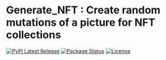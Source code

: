 # Generate_NFT : Create random mutations of a picture for NFT collections
[![PyPI Latest Release](https://img.shields.io/pypi/v/generate-nft.svg)](https://pypi.org/project/generate-nft)
[![Package Status](https://img.shields.io/pypi/status/generate-nft.svg)](https://pypi.org/project/generate-nft/)
[![License](https://img.shields.io/pypi/l/generate-nft.svg)](https://github.com/Mcprasad/Generate_NFT/blob/main/LICENSE)
